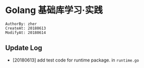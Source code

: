 Golang 基础库学习·实践
=====================
```
AuthorBy: zher
CreateAt: 20180613
ModifyAt: 20180614
```

## Update Log

- [20180613] add test code for runtime package. in `runtime.go`
